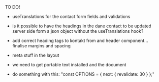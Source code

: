 TO DO!

- useTranslations for the contact form fields and validations
- is it possible to have the headings in the dane contact to be updated server side form a json object without the useTranslations hook?
- add correct heading tags to kontakt from and header component... finalise margins and spacing

- meta stuff in the layout
- we need to get portable text installed and the document
- do something with this: "const OPTIONS = { next: { revalidate: 30 } };"
